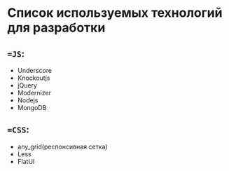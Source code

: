 Список используемых технологий для разработки
=====

`=JS`:
---
- Underscore
- Knockoutjs
- jQuery
- Modernizer
- Nodejs
- MongoDB

`=CSS`:
---
- any_grid(респонсивная сетка)
- Less
- FlatUI